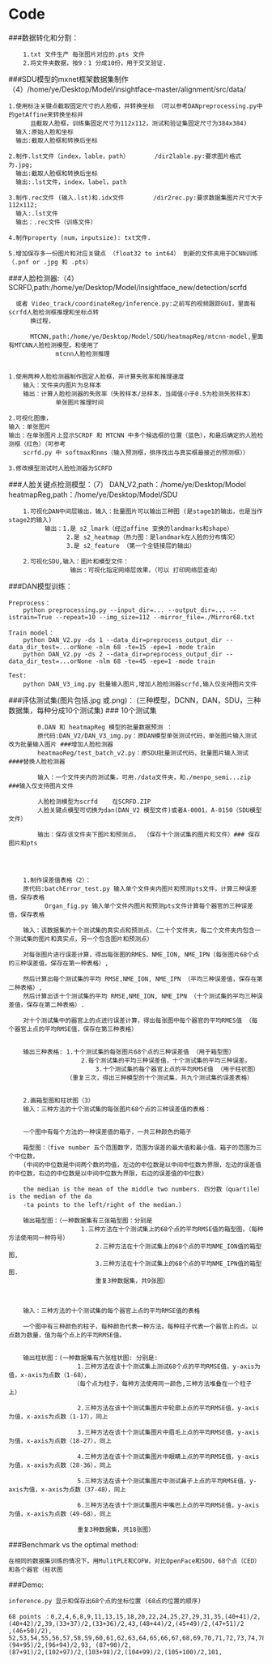 # Code
###数据转化和分割：

   		1.txt 文件生产 每张图片对应的.pts 文件
		2.将文件夹数据，按9：1 分成10份，用于交叉验证.


###SDU模型的mxnet框架数据集制作（4）/home/ye/Desktop/Model/insightface-master/alignment/src/data/

	1.使用标注关键点截取固定尺寸的人脸框，并转换坐标 （可以参考DANpreprocessing.py中的getAffine来转换坐标并
          且截取人脸框，训练集固定尺寸为112x112，测试和验证集固定尺寸为384x384)
	  输入:原始人脸和坐标
	  输出:截取人脸框和转换后坐标

	2.制作.lst文件（index，lable，path）       /dir2lable.py:要求图片格式为.jpg;
	  输出:截取人脸框和转换后坐标
	  输出:.lst文件，index，label，path

	3.制作.rec文件 (输入.lst)和.idx文件        /dir2rec.py:要求数据集图片尺寸大于112x112;
	  输入:.lst文件
	  输出：.rec文件（训练文件）

	4.制作property (num，inputsize): txt文件.

	5.增加保存多一份图片和对应关键点 （float32 to int64） 到新的文件夹用于DCNN训练（.pnf or .jpg 和 .pts） 




###人脸检测器:（4）
          SCRFD,path:/home/ye/Desktop/Model/insightface_new/detection/scrfd

	  或者 Video_track/coordinateReg/inference.py:之前写的视频跟踪GUI，里面有scrfd人脸检测框推理和坐标点转
          换过程，

          MTCNN,path:/home/ye/Desktop/Model/SDU/heatmapReg/mtcnn-model,里面有MTCNN人脸检测模型，和使用了
	             mtcnn人脸检测推理  


	1.使用两种人脸检测器制作固定人脸框，并计算失败率和推理速度
  		输入：文件夹内图片为总样本
  		输出：计算人脸检测器的失败率（失败样本/总样本，当阈值小于0.5为检测失败样本）
      		     单张图片推理时间

	2.可视化图像，
	输入：单张图片
	输出：在单张图片上显示SCRDF 和 MTCNN 中多个候选框的位置（蓝色），和最后确定的人脸检测框（红色）（可参考
        scrfd.py 中 softmax和nms（输入预测框，排序找出与真实框最接近的预测框））

	3.修改模型测试时人脸检测器为SCRFD


###人脸关键点检测模型：（7）
	           DAN_V2,path：/home/ye/Desktop/Model
		   heatmapReg,path：/home/ye/Desktop/Model/SDU

        1.可视化DAN中间层输出，输入：批量图片可以输出三种图 (是stage1的输出，也是当作stage2的输入)
		      输出：1.是 s2_lmark（经过affine 变换的landmarks和shape）
		            2.是 s2_heatmap（热力图：是landmark在人脸的分布情况）
		            3.是 s2_feature （第一个全链接层的输出）

        2.可视化SDU,输入：图片和模型文件：
                     输出：可视化指定网络层效果，（可以 打印网络层查询）
 
###DAN模型训练：
	
	Preprocess：
		python preprocessing.py --input_dir=... --output_dir=... --istrain=True --repeat=10 --img_size=112 --mirror_file=./Mirror68.txt
		
	Train model：
		python DAN_V2.py -ds 1 --data_dir=preprocess_output_dir --data_dir_test=...orNone -nlm 68 -te=15 -epe=1 -mode train
		python DAN_V2.py -ds 2 --data_dir=preprocess_output_dir --data_dir_test=...orNone -nlm 68 -te=45 -epe=1 -mode train
		
	Test:
		python DAN_V3_img.py 批量输入图片,增加人脸检测器scrfd,输入仅支持图片文件




###评估测试集(图片包括.jpg 或.png)：
(三种模型，DCNN，DAN，SDU，三种数据集，每种分成10个测试集)   ### 10个测试集
       
        	0.DAN 和 heatmapReg 模型的批量数据预测 ：
        	原代码:DAN_V2/DAN_V3_img.py：原DAN模型单张测试代码，单张图片输入测试 改为批量输入图片 ###增加人脸检测器
        	heatmaoReg/test_batch_v2.py：原SDU批量测试代码，批量图片输入测试 ####替换人脸检测器
           
        	输入：一个文件夹内的测试集，可用./data文件夹，和./menpo_semi...zip ###输入仅支持图片文件
         
        	人脸检测模型为scrfd    在SCRFD.ZIP
        	人脸关键点模型可切换为dan(DAN_V2 模型文件)或者A-0001，A-0150（SDU模型文件）
       
        	输出：保存该文件夹下图片和预测点， （保存十个测试集的图片和文件）### 保存图片和pts
	


		
        1.制作误差值表格（2）：
		原代码:batchError_test.py 输入单个文件夹内图片和预测pts文件，计算三种误差值，保存表格
		      Organ_fig.py 输入单个文件内图片和预测pts文件计算每个器官的三种误差值，保存表格

		输入：该数据集的十个测试集的真实点和预测点，（二十个文件夹，每二个文件夹内包含一个测试集的图片和真实点，另一个包含图片和预测点）

		对每张图片进行误差计算，得出每张图的RMES，NME_ION, NME_IPN（每张图片68个点的三种误差值，保存在第一种表格）,

		然后计算出每个测试集的平均 RMSE,NME_ION, NME_IPN （平均三种误差值，保存在第二种表格）,
		然后计算出该十个测试集的平均 RMSE,NME_ION, NME_IPN （十个测试集的平均三种误差值，保存在第二种表格）.

		对十个测试集中的器官上的点进行误差计算，得出每张图中每个器官的平均RMES值 （每个器官上点的平均RMSE值，保存在第三种表格）


		输出三种表格: 1.十个测试集的每张图片68个点的三种误差值 （用于箱型图）
            	   	    2.每个测试集的平均三种误差值，十个测试集的平均三种误差。
            	    	    3.十个测试集的每个器官上点的平均RMSE值 （用于柱状图）
					（重复三次，得出三种模型的十个测试集，共九个测试集的误差表格）


        2.画箱型图和柱状图（3）
		输入：三种方法的十个测试集的每张图片68个点的三种误差值的表格：


		一个图中有每个方法的一种误差值的箱子，一共三种颜色的箱子

		箱型图：（five number 五个范围数字，范围为误差的最大值和最小值，箱子的范围为三个中位数，
		(中间的中位数是中间两个数的均值，左边的中位数是以中间中位数为界限，左边的误差值的中位数，右边的中位数是以中间中位数为界限，右边的误差值的中位数)

		the median is the mean of the middle two numbers. 四分数（quartile）is the median of the da
        -ta points to the left/right of the median.）

		输出箱型图：（一种数据集有三张箱型图：分别是 
					    1.三种方法在十个测试集上的68个点的平均RMSE值的箱型图，（每种方法使用同一种符号）
			  	            2.三种方法在十个测试集上的68个点的平均NME_ION值的箱型图,
			  	            3.三种方法在十个测试集上的68个点的平均NME_IPN值的箱型图.
 			  	            重复3种数据集，共9张图）



		输入：三种方法的十个测试集的每个器官上点的平均RMSE值的表格

		一个图中有三种颜色的柱子，每种颜色代表一种方法。每种柱子代表一个器官上的点。以点数为数量，值为每个点上的平均RMSE值。


		输出柱状图：(一种数据集有六张柱状图: 分别是:
					   1.三种方法在该十个测试集上测试68个点的平均RMSE值，y-axis为值，x-axis为点数（1-68），
					  （每个点为柱子，每种方法使用同一颜色,三种方法堆叠在一个柱子上）

					   2.三种方法在该十个测试集图片中轮廓上点的平均RMSE值，y-axis为值，x-axis为点数（1-17），同上

					   3.三种方法在该十个测试集图片中眉毛上点的平均RMSE值，y-axis为值，x-axis为点数（18-27），同上

					   4.三种方法在该十个测试集图片中眼睛上点的平均RMSE值，y-axis为值，x-axis为点数（28-36），同上

					   5.三种方法在该十个测试集图片中测试鼻子上点的平均RMSE值，y-axis为值，x-axis为点数（37-48），同上

					   6.三种方法在该十个测试集图片中嘴巴上点的平均RMSE值，y-axis为值，x-axis为点数（49-68），同上

					   重复3种数据集，共18张图）
					   
###Benchmark vs the optimal method:

	在相同的数据集训练的情况下，用MulitPLE和COFW，对比OpenFace和SDU，68个点（CED）和各个器官（柱状图


###Demo:

	inference.py 显示和保存出68个点的坐标位置 (68点的位置的顺序)
			  
	68 points ：0,2,4,6,8,9,11,13,15,18,20,22,24,25,27,29,31,35,(40+41)/2,(40+42)/2,39,(33+37)/2,(33+36)/2,43,(48+44)/2,(45+49)/2,(47+51)/2
	,(46+50)/2), 52,53,54,55,56,57,58,59,60,61,62,63,64,65,66,67,68,69,70,71,72,73,74,78,79,80,84,85,86,87,89,(94+95)/2,(96+94)/2,93, (87+90)/2,
	(87+91)/2,(102+97)/2,(103+98)/2,(104+99)/2,(105+100)/2,101,

